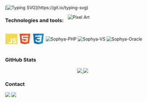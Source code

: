 [![Typing SVG](https://readme-typing-svg.herokuapp.com?font=Fira+Code&pause=1000&color=923E28&width=435&lines=Hello+World!+I'm+Sophya+Domingues.;Wellcome+to+my+GitHub+profille!)](https://git.io/typing-svg)

<img src="https://i.pinimg.com/originals/93/08/1e/93081e266f7f0b20778d2736978b2e84.gif" alt="Pixel Art" align="right" width="300">

### Technologies and tools:

<div style="display: inline_block"><br>
  <img align="center" alt="Sophya-Js" height="35" width="40" src="https://raw.githubusercontent.com/devicons/devicon/master/icons/javascript/javascript-plain.svg">
  <img align="center" alt="Sophya-HTML" height="35" width="40" src="https://raw.githubusercontent.com/devicons/devicon/master/icons/html5/html5-original.svg">
  <img align="center" alt="Sophya-CSS" height="35" width="40" src="https://raw.githubusercontent.com/devicons/devicon/master/icons/css3/css3-original.svg">
  <img align="center" alt="Sophya-PHP" height="35" width="40" src="https://cdn.jsdelivr.net/gh/devicons/devicon@latest/icons/php/php-original.svg">      
  <img align="center" alt="Sophya-VS" height="35" width="40" src="https://cdn.jsdelivr.net/gh/devicons/devicon/icons/vscode/vscode-original.svg">
  <img align="center" alt="Sophya-Oracle" height="35" width="40" src="https://cdn.jsdelivr.net/gh/devicons/devicon@latest/icons/oracle/oracle-original.svg">
          
</div><br>

### GitHub Stats

<div align="center" style="display: flex; justify-content: center;">
  <a href="https://github.com/SophyaDomingues">
    <img height="195px" src="https://github-readme-stats.vercel.app/api?username=SophyaDomingues&show_icons=true&theme=moltack&include_all_commits=true&count_private=true"/>
    <img height="195px" src="https://github-readme-stats.vercel.app/api/top-langs/?username=SophyaDomingues&layout=compact&langs_count=7&theme=moltack"/>
  </a>
</div>
    
### Contact

<div> 
  <a href="https://www.linkedin.com/in/sophya-domingues/" target="_blank"><img src="https://img.shields.io/badge/-LinkedIn-%230077B5?style=for-the-badge&logo=linkedin&logoColor=white" target="_blank"></a> 
  <a href="mailto:sophyadominyck@hotmail.com"><img src="https://img.shields.io/badge/-Hotmail-%23333?style=for-the-badge&logo=gmail&logoColor=white" target="_blank"></a>
</div>

